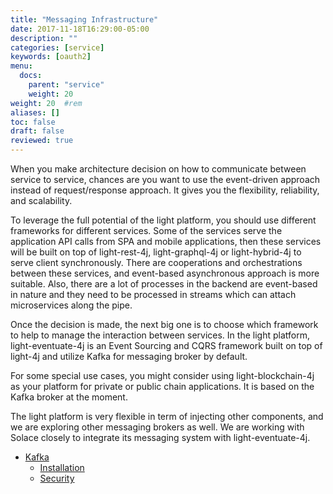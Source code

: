 ```yaml
---
title: "Messaging Infrastructure"
date: 2017-11-18T16:29:00-05:00
description: ""
categories: [service]
keywords: [oauth2]
menu:
  docs:
    parent: "service"
    weight: 20
weight: 20	#rem
aliases: []
toc: false
draft: false
reviewed: true
---
```


When you make architecture decision on how to communicate between service to service, chances are you want to use the event-driven approach instead of request/response approach. It gives you the flexibility, reliability, and scalability.
 
To leverage the full potential of the light platform, you should use different frameworks for different services. Some of the services serve the application API calls from SPA and mobile applications, then these services will be built on top of light-rest-4j, light-graphql-4j or light-hybrid-4j to serve client synchronously. There are cooperations and orchestrations between these services, and event-based asynchronous approach is more suitable. Also, there are a lot of processes in the backend are event-based in nature and they need to be processed in streams which can attach microservices along the pipe. 

Once the decision is made, the next big one is to choose which framework to help to manage the interaction between services. In the light platform, light-eventuate-4j is an Event Sourcing and CQRS framework built on top of light-4j and utilize Kafka for messaging broker by default. 

For some special use cases, you might consider using light-blockchain-4j as your platform for private or public chain applications. It is based on the Kafka broker at the moment. 

The light platform is very flexible in term of injecting other components, and we are exploring other messaging brokers as well. We are working with Solace closely to integrate its messaging system with light-eventuate-4j. 

- [Kafka](/service/messaging/kafka/)
  * [Installation](/service/messaging/kafka/installation/)
  * [Security](/service/messaging/kafka/security/)
